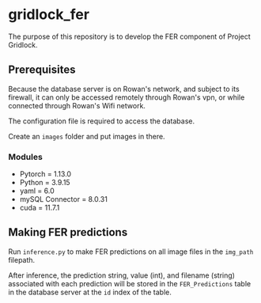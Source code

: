 # gridlock_fer
The purpose of this repository is to develop the FER component of Project Gridlock.

## Prerequisites
Because the database server is on Rowan's network, and subject to its firewall, it can only be accessed remotely through Rowan's vpn, or while connected through Rowan's Wifi network.

The configuration file is required to access the database.

 Create an `images` folder and put images in there.

### Modules
 - Pytorch = 1.13.0
 - Python = 3.9.15
 - yaml = 6.0
 - mySQL Connector = 8.0.31
 - cuda = 11.7.1


## Making FER predictions
Run `inference.py` to make FER predictions on all image files in the `img_path` filepath.

After inference, the prediction string, value (int), and filename (string) associated with each prediction will be stored in the `FER_Predictions` table in the database server at the `id` index of the table.